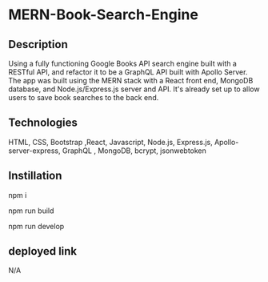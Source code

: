 # MERN-Book-Search-Engine

## Description

Using a fully functioning Google Books API search engine built with a RESTful API, and refactor it to be a GraphQL API built with Apollo Server. The app was built using the MERN stack with a React front end, MongoDB database, and Node.js/Express.js server and API. It's already set up to allow users to save book searches to the back end.

## Technologies

HTML, CSS, Bootstrap ,React, Javascript, Node.js, Express.js, Apollo-server-express, GraphQL , MongoDB, bcrypt, jsonwebtoken

## Instillation

npm i

npm run build

npm run develop

## deployed link
 N/A


